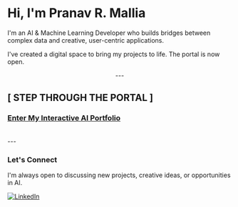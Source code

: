 # Hi, I'm Pranav R. Mallia 

I'm an AI & Machine Learning Developer who builds bridges between complex data and creative, user-centric applications.

I've created a digital space to bring my projects to life. The portal is now open.

<p align="center">
  ---
  <br>
  
  ##  [ STEP THROUGH THE PORTAL ] 
  ### **[Enter My Interactive AI Portfolio](https://main-page-hazel.vercel.app/3)**
  
  <br>
  ---
</p>

###  Let's Connect
I'm always open to discussing new projects, creative ideas, or opportunities in AI.

<p>
  <a href="https://www.linkedin.com/in/pranav-r-mallia/">
    <img src="https://img.shields.io/badge/LinkedIn-0077B5?style=for-the-badge&logo=linkedin&logoColor=white" alt="LinkedIn">
  </a>
</p>
